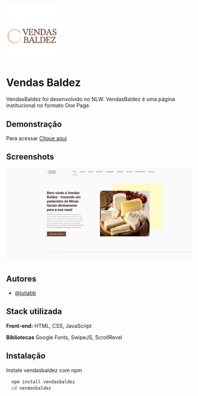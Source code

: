 <img width="30%" src="https://github.com/juliabb/vendasbaldez/blob/main/img/LOGOS-VENDAS.png">


# Vendas Baldez

VendasBaldez foi desenvolvido no NLW. VendasBaldez é uma página institucional no formato One Page.


## Demonstração

Para acessar [Clique aqui](https://juliabb.github.io/vendasbaldez/)


## Screenshots

![App Screenshot](https://github.com/juliabb/vendasbaldez/blob/main/img/preview-Vendas-Baldez.png)


## Autores

- [@juliabb](https://www.github.com/juliabb)


## Stack utilizada

**Front-end:** HTML, CSS, JavaScript

**Bibliotecas** Google Fonts, SwipeJS, ScrollRevel



## Instalação

Instale vendasbaldez com npm

```bash
  npm install vendasbaldez
  cd vendasbaldez
```
    
